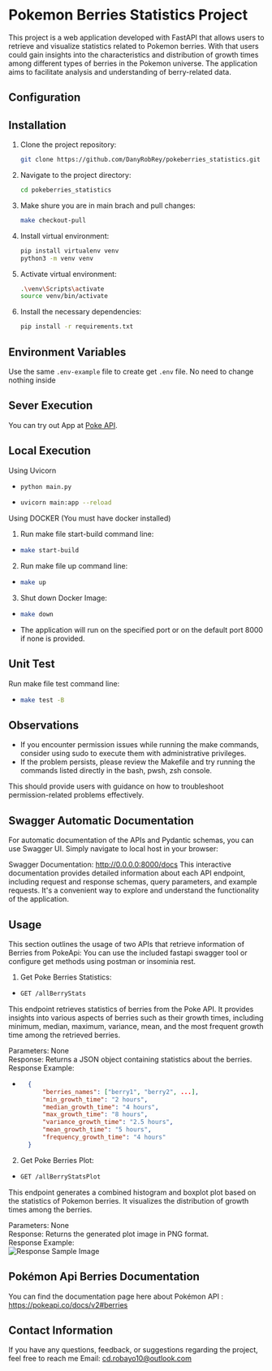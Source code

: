 # Pokemon Berries Statistics Project

This project is a web application developed with FastAPI that allows users to retrieve and visualize statistics related to Pokemon berries. With that users could gain insights into the characteristics and distribution of growth times among different types of berries in the Pokemon universe. The application aims to facilitate analysis and understanding of berry-related data.

## Configuration


## Installation

1. Clone the project repository:

   ```bash
   git clone https://github.com/DanyRobRey/pokeberries_statistics.git

2. Navigate to the project directory:

    ```bash
    cd pokeberries_statistics

3. Make shure you are in main brach and pull changes:

    ```bash
    make checkout-pull

3. Install virtual environment:

    ```bash
    pip install virtualenv venv
    python3 -m venv venv

4. Activate virtual environment:

    ```bash
    .\venv\Scripts\activate
    source venv/bin/activate 

5. Install the necessary dependencies:

    ```bash 
    pip install -r requirements.txt


## Environment Variables

Use the same `.env-example` file to create get `.env` file.
No need to change nothing inside

## Sever Execution

You can try out App at [Poke API](https://poke-berries-stats-b9b89f70f58b.herokuapp.com/).


## Local Execution

Using Uvicorn

- ```bash
  python main.py

- ```bash
  uvicorn main:app --reload

Using DOCKER (You must have docker installed)

1. Run make file start-build command line:
- ```bash
  make start-build

2. Run make file up command line:
- ```bash
  make up

3. Shut down Docker Image:
- ```bash
  make down
  
- The application will run on the specified port or on the default port 8000 if none is provided.


## Unit Test

Run make file test command line:
- ```bash
  make test -B

## Observations

- If you encounter permission issues while running the make commands, consider using sudo to execute them with administrative privileges.
- If the problem persists, please review the Makefile and try running the commands listed directly in the bash, pwsh, zsh console.

This should provide users with guidance on how to troubleshoot permission-related problems effectively.

## Swagger Automatic Documentation

For automatic documentation of the APIs and Pydantic schemas, you can use Swagger UI. Simply navigate to local host in your browser:

Swagger Documentation: http://0.0.0.0:8000/docs
This interactive documentation provides detailed information about each API endpoint, including request and response schemas, query parameters, and example requests. It's a convenient way to explore and understand the functionality of the application.

## Usage

This section outlines the usage of two APIs that retrieve information of Berries from PokeApi: You can use the included fastapi swagger tool or configure get methods using postman or insominia rest.


1. Get Poke Berries Statistics:
- ```bash
  GET /allBerryStats 

This endpoint retrieves statistics of berries from the Poke API. It provides insights into various aspects of berries such as their growth times, including minimum, median, maximum, variance, mean, and the most frequent growth time among the retrieved berries.

Parameters: None  
Response: Returns a JSON object containing statistics about the berries.  
Response Example:  

- ```json
    {
        "berries_names": ["berry1", "berry2", ...],
        "min_growth_time": "2 hours",
        "median_growth_time": "4 hours",
        "max_growth_time": "8 hours",
        "variance_growth_time": "2.5 hours",
        "mean_growth_time": "5 hours",
        "frequency_growth_time": "4 hours"
    }

2. Get Poke Berries Plot:
- ```bash
  GET /allBerryStatsPlot

This endpoint generates a combined histogram and boxplot plot based on the statistics of Pokemon berries. It visualizes the distribution of growth times among the berries.

Parameters: None  
Response: Returns the generated plot image in PNG format.  
Response Example:  
![Response Sample Image](plot_sample.png)


## Pokémon Api Berries Documentation

You can find the documentation page here about Pokémon API : https://pokeapi.co/docs/v2#berries

## Contact Information
If you have any questions, feedback, or suggestions regarding the project, feel free to reach me 
Email: cd.robayo10@outlook.com